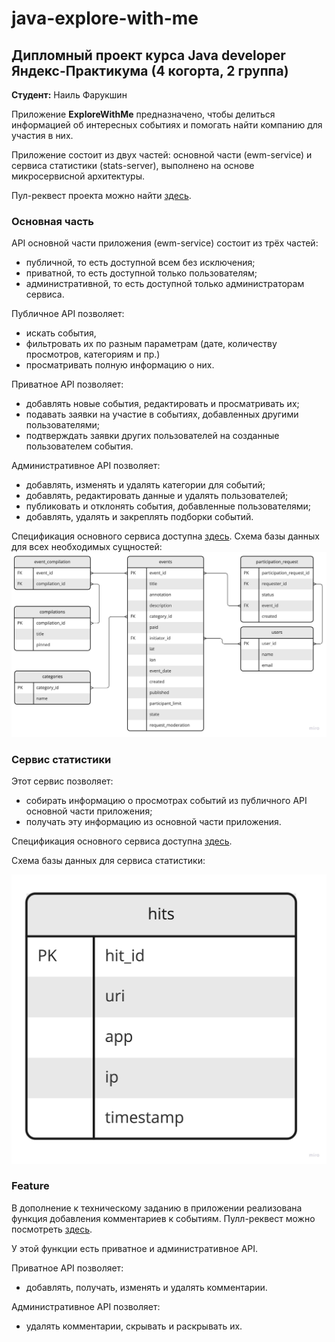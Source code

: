# java-explore-with-me

## Дипломный проект курса Java developer Яндекс-Практикума (4 когорта, 2 группа)

**Студент:** Наиль Фарукшин

Приложение **ExploreWithMe** предназначено, чтобы делиться информацией об интересных событиях и помогать найти компанию для участия в них.

Приложение состоит из двух частей: основной части (ewm-service) и сервиса статистики (stats-server), выполнено на основе микросервисной архитектуры. 

Пул-реквест проекта можно найти [здесь](https://github.com/farukshin-n/java-explore-with-me/pull/2).

### Основная часть

API основной части приложения (ewm-service) состоит из трёх частей:
- публичной, то есть доступной всем без исключения; 
- приватной, то есть доступной только пользователям;
- административной, то есть доступной только администраторам сервиса.

Публичное API позволяет: 
- искать события, 
- фильтровать их по разным параметрам (дате, количеству просмотров, категориям и пр.)
- просматривать полную информацию о них.

Приватное API позволяет: 
- добавлять новые события, редактировать и просматривать их;
- подавать заявки на участие в событиях, добавленных другими пользователями;
- подтверждать заявки других пользователей на созданные пользователем события.

Административное API позволяет:
- добавлять, изменять и удалять категории для событий;
- добавлять, редактировать данные и удалять пользователей;
- публиковать и отклонять события, добавленные пользователями;
- добавлять, удалять и закреплять подборки событий.

Спецификация основного сервиса доступна [здесь](https://github.com/farukshin-n/java-explore-with-me/blob/main/ewm-main-service-spec.json). 
Схема базы данных для всех необходимых сущностей:
![main schema](https://github.com/farukshin-n/java-explore-with-me/blob/develop/schema-main-service.jpeg)


### Сервис статистики

Этот сервис позволяет: 
- собирать информацию о просмотрах событий из публичного API основной части приложения;
- получать эту информацию из основной части приложения.

Спецификация основного сервиса доступна [здесь](https://github.com/farukshin-n/java-explore-with-me/blob/main/ewm-stats-service-spec.json).

Схема базы данных для сервиса статистики:

![stats schema](https://github.com/farukshin-n/java-explore-with-me/blob/develop/schema-stats.jpeg)

### Feature 

В дополнение к техническому заданию в приложении реализована функция добавления комментариев к событиям. Пулл-реквест можно посмотреть [здесь](https://github.com/farukshin-n/java-explore-with-me/pull/3).

У этой функции есть приватное и административное API.

Приватное API позволяет:
- добавлять, получать, изменять и удалять комментарии.

Административное API позволяет:
- удалять комментарии, скрывать и раскрывать их.